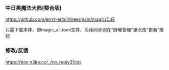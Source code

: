 ### 中日英魔法大典(整合版)

https://github.com/errrr-er/alll/tree/main/magic/CJE

只需下载本体、即magic_all.toml文件、后续同步则在“牌堆管理”里点击“更新”按钮

### 修改/反馈

https://box.n3ko.cc/_/no_reply31cat
